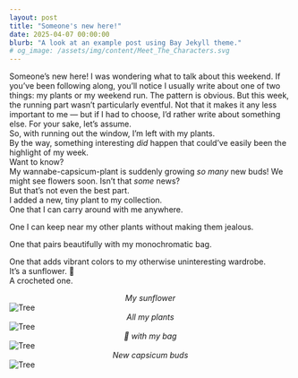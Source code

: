 ```yaml
---
layout: post
title: "Someone's new here!"
date: 2025-04-07 00:00:00
blurb: "A look at an example post using Bay Jekyll theme."
# og_image: /assets/img/content/Meet_The_Characters.svg
---
```


Someone’s new here!
I was wondering what to talk about this weekend. If you’ve been following along, you’ll notice I usually write about one of two things: my plants or my weekend run. The pattern is obvious.
But this week, the running part wasn’t particularly eventful. Not that it makes it any less important to me — but if I had to choose, I’d rather write about something else. For your sake, let’s assume.<br />
So, with running out the window, I’m left with my plants.<br />
By the way, something interesting <i>did</i> happen that could’ve easily been the highlight of my week.<br />
Want to know?<br />
My wannabe-capsicum-plant is suddenly growing <i>so many</i> new buds! We might see flowers soon. Isn’t that <i>some</i> news?<br />
But that’s not even the best part.<br />
I added a new, tiny plant to my collection.<br />
One that I can carry around with me anywhere.<br />

One I can keep near my other plants without making them jealous.<br />

One that pairs beautifully with my monochromatic bag.<br />

One that adds vibrant colors to my otherwise uninteresting wardrobe. <br />
It’s a sunflower. 🌻 <br />
A crocheted one.

<center><i> My sunflower </i></center>
<img src="{{ "/assets/img/crochet_sunflower.jpeg" | absolute_url }}" alt="Tree" class="post-pic"/>

<center><i>All my plants </i></center>
<img src="{{ "/assets/img/crochet_all_plants.jpeg" | absolute_url }}" alt="Tree" class="post-pic"/>

<center><i>🌻 with my bag </i></center>
<img src="{{ "/assets/img/crochet_plant_and_bag.jpeg" | absolute_url }}" alt="Tree" class="post-pic"/>

<center><i>New capsicum buds </i></center>
<img src="{{ "/assets/img/new_buds.jpeg" | absolute_url }}" alt="Tree" class="post-pic"/>
